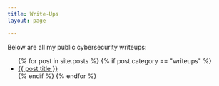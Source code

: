 ```yaml
---
title: Write-Ups
layout: page

---
```

Below are all my public cybersecurity writeups:

<ul>
  {% for post in site.posts %}
    {% if post.category == "writeups" %}
      <li><a href="{{ post.url }}">{{ post.title }}</a></li>
    {% endif %}
  {% endfor %}
</ul>
